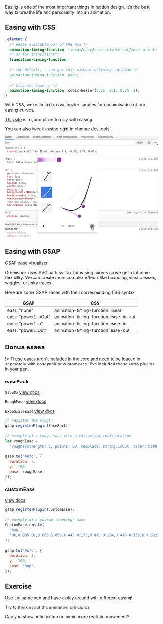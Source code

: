 Easing is one of the most important things in motion design. It's the best way to breathe life and personality into an animation.

## Easing with CSS

```css
.element {
  /* eases available out of the box */
  animation-timing-function: linear/ease/ease-in/ease-out/ease-in-out;
  /* or for transitions*/
  transition-timing-function:

  /* The default, - you get this without defining anything */
  animation-timing-function: ease;

  /* Also the same as */
  animation-timing-function: cubic-bezier(0.25, 0.1, 0.25, 1);
}
```

With CSS, we're limited to two bezier handles for customisation of our easing curves.

[This site](https://cubic-bezier.com/#.17,.67,.83,.67) is a good place to play with easing.

You can also tweak easing right in chrome dev tools!

![easing in chrome dev tools](_media/ease.png)

## Easing with GSAP

[GSAP ease visualizer](https://greensock.com/docs/v3/Eases)

Greensock uses SVG path syntax for easing curves so we get a lot more flexibility.
We can create more complex effects like bouncing, elastic eases, wiggles, or jerky eases.

Here are some GSAP eases with their corresponding CSS syntax

| GSAP                 | CSS                                    |
| -------------------- | -------------------------------------- |
| ease: "none"         | animation-timing-function: linear      |
| ease: "power1.inOut" | animation-timing-function: ease-in-out |
| ease: "power1.in"    | animation-timing-function: ease-in     |
| ease: "power1.Out"   | animation-timing-function: ease-out    |

## Bonus eases <!-- {docsify-ignore} -->

!> These eases aren't included in the core and need to be loaded in seperately with easepack or customease.
I've included these extra plugins in your pen.

### easePack

`SlowMo` [view docs](https://greensock.com/docs/v3/Eases/SlowMo)

`RoughEase` [view docs](https://greensock.com/docs/v3/Eases/RoughEase)

`ExpoScaleEase` [view docs](https://greensock.com/docs/v3/Eases/ExpoScaleEase)

```js
// register the plugin
gsap.registerPlugin(EasePack);

// example of a rough ease with a customised configuration
let roughEase =
  'rough({strength: 3, points: 50, template: strong.inOut, taper: both, randomize: false})';

gsap.to('#ufo', {
  duration: 2,
  y: -100,
  ease: roughEase,
});
```

### customEase

[view docs](https://greensock.com/customease)

```js
gsap.registerPlugin(CustomEase);

// example of a custom 'hopping' ease
CustomEase.create(
  'hop',
  'M0,0.005 C0,0.005 0.056,0.445 0.175,0.445 0.294,0.445 0.332,0 0.332,0 0.332,0 0.414,1 0.671,1 0.991,1 1,0 1,0'
);

gsap.to('#ufo', {
  duration: 2,
  y: -100,
  ease: 'hop',
});
```

## Exercise

Use the same pen and have a play around with different easing!

Try to think about the animation principles.

Can you show anticipation or mimic more realistic movement?
